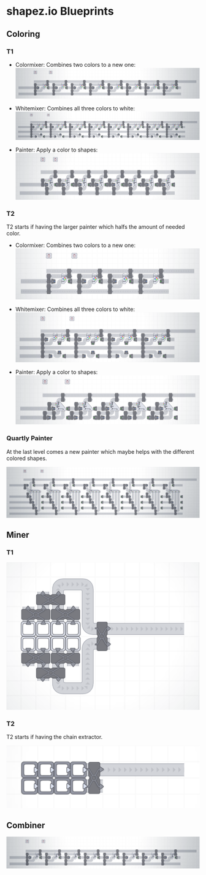# shapez.io Blueprints

## Coloring

### T1

* Colormixer: Combines two colors to a new one:
![T1 Colormixer](./t1-colormixer.png)

* Whitemixer: Combines all three colors to white:
![T1 Whitemixer](./t1-whitemixer.png)

* Painter: Apply a color to shapes:
![T1 Painter](./t1-painter.png)

### T2

T2 starts if having the larger painter which halfs the amount of needed color.

* Colormixer: Combines two colors to a new one:
![T2 Colormixer](./t2-colormixer.png)

* Whitemixer: Combines all three colors to white:
![T2 Whitemixer](./t2-whitemixer.png)

* Painter: Apply a color to shapes:
![T2 Painter](./t2-painter.png)

### Quartly Painter

At the last level comes a new painter which maybe helps with the different colored shapes.

![Quartly Painter](./quartly-painter.png)

## Miner

### T1

![T1 Miner](./t1-miner.png)

### T2

T2 starts if having the chain extractor.

![T2 Miner](./t2-miner.png)

## Combiner

![Combiner](./combiner.png)
